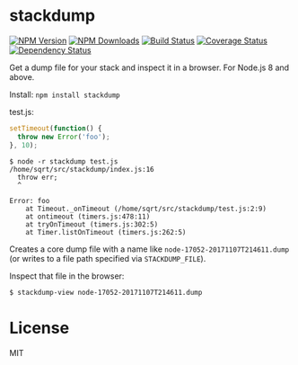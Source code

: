 stackdump
==============

[![NPM Version](https://img.shields.io/npm/v/stackdump.svg?style=flat)](https://npmjs.org/package/stackdump)
[![NPM Downloads](https://img.shields.io/npm/dm/stackdump.svg?style=flat)](https://npmjs.org/package/stackdump)
[![Build Status](https://travis-ci.org/addaleax/stackdump.svg?style=flat&branch=master)](https://travis-ci.org/addaleax/stackdump?branch=master)
[![Coverage Status](https://coveralls.io/repos/addaleax/stackdump/badge.svg?branch=master)](https://coveralls.io/r/addaleax/stackdump?branch=master)
[![Dependency Status](https://david-dm.org/addaleax/stackdump.svg?style=flat)](https://david-dm.org/addaleax/stackdump)

Get a dump file for your stack and inspect it in a browser. For Node.js 8 and above.

Install:
`npm install stackdump`

test.js:
```js
setTimeout(function() {
  throw new Error('foo');
}, 10);
```

```
$ node -r stackdump test.js
/home/sqrt/src/stackdump/index.js:16
  throw err;
  ^

Error: foo
    at Timeout._onTimeout (/home/sqrt/src/stackdump/test.js:2:9)
    at ontimeout (timers.js:478:11)
    at tryOnTimeout (timers.js:302:5)
    at Timer.listOnTimeout (timers.js:262:5)
```

Creates a core dump file with a name like `node-17052-20171107T214611.dump`
(or writes to a file path specified via `STACKDUMP_FILE`).

Inspect that file in the browser:

```
$ stackdump-view node-17052-20171107T214611.dump
```

License
=======

MIT
